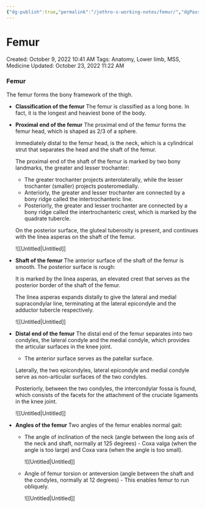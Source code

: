```yaml
---
{"dg-publish":true,"permalink":"/jethro-s-working-notes/femur/","dgPassFrontmatter":true}
---
```



# Femur

Created: October 9, 2022 10:41 AM
Tags: Anatomy, Lower limb, MSS, Medicine
Updated: October 23, 2022 11:22 AM

### Femur
The femur forms the bony framework of the thigh.
- **Classification of the femur**
    The femur is classified as a long bone. In fact, it is the longest and heaviest bone of the body.
- **Proximal end of the femur**
    The proximal end of the femur forms the femur head, which is shaped as 2/3 of a sphere.
    
    Immediately distal to the femur head, is the neck, which is a cylindrical strut that separates the head and the shaft of the femur.
    
    The proximal end of the shaft of the femur is marked by two bony landmarks, the greater and lesser trochanter:
    - The greater trochanter projects anterolaterally, while the lesser trochanter (smaller) projects posteromedially.
    - Anteriorly, the greater and lesser trochanter are connected by a bony ridge called the intertrochanteric line.
    - Posteriorly, the greater and lesser trochanter are connected by a bony ridge called the intertrochanteric crest, which is marked by the quadrate tubercle.
    
    On the posterior surface, the gluteal tuberosity is present, and continues with the linea asperas on the shaft of the femur.
    
    ![[Untitled\|Untitled]]
- **Shaft of the femur**
    The anterior surface of the shaft of the femur is smooth. The posterior surface is rough:
    
    It is marked by the linea asperas, an elevated crest that serves as the posterior border of the shaft of the femur.
    
    The linea asperas expands distally to give the lateral and medial supracondylar line, terminating at the lateral epicondyle and the adductor tubercle respectively.
    
    ![[Untitled\|Untitled]]
- **Distal end of the femur**
    The distal end of the femur separates into two condyles, the lateral condyle and the medial condyle, which provides the articular surfaces in the knee joint.
    - The anterior surface serves as the patellar surface.
    
    Laterally, the two epicondyles, lateral epicondyle and medial condyle serve as non-articular surfaces of the two condyles.
    
    Posteriorly, between the two condyles, the intercondylar fossa is found, which consists of the facets for the attachment of the cruciate ligaments in the knee joint.
    
    ![[Untitled\|Untitled]]
- **Angles of the femur**
    Two angles of the femur enables normal gait:
    
    - The angle of inclination of the neck (angle between the long axis of the neck and shaft, normally at 125 degrees) - Coxa valga (when the angle is too large) and Coxa vara (when the angle is too small).
        
        ![[Untitled\|Untitled]]
        
    - Angle of femur torsion or anteversion (angle between the shaft and the condyles, normally at 12 degrees) - This enables femur to run obliquely.
        
        ![[Untitled\|Untitled]]